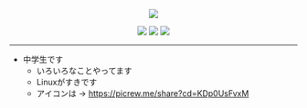 <p align="center">
  <img src="https://count.getloli.com/get/@aoi-szmy?theme=moebooru" />
</p>
<p align="center">
  <img src="https://img.shields.io/badge/-Arch%20Linux-3b4252.svg?logo=archlinux&style=flat-square" />
  <img src="https://img.shields.io/badge/-Go-76E1FE.svg?logo=go&style=flat-square" />
  <img src="https://img.shields.io/badge/-Python-FFE873.svg?logo=python&style=flat-square" />
</p>

----

- 中学生です
  - いろいろなことやってます
  - Linuxがすきです
  - アイコンは -> https://picrew.me/share?cd=KDp0UsFvxM
